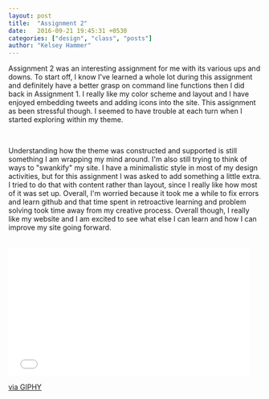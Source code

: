 ```yaml
---
layout: post
title:  "Assignment 2"
date:   2016-09-21 19:45:31 +0530
categories: ["design", "class", "posts"]
author: "Kelsey Hammer"
---
```

Assignment 2 was an interesting assignment for me with its various ups and downs. To start off, I know I've learned a whole lot during this assignment and definitely have a better grasp on command line functions then I did back in
Assignment 1. I really like my color scheme and layout and I have enjoyed embedding tweets and adding icons into the site. This assignment as been stressful though. I seemed to have trouble at each turn when I started exploring 
within my theme. 

<br>

Understanding how the theme was constructed and supported is still something I am wrapping my mind around. I'm also still trying to think of ways to "swankify" my site. I have a minimalistic style in most of my
design activities, but for this assignment I was asked to add something a little extra. I tried to do that with content rather than layout, since I really like how most of it was set up. Overall, I'm worried because it took me a while
to fix errors and learn github and that time spent in retroactive learning and problem solving took time away from my creative process. Overall though, I really like my website and I am excited to see what else I can learn and how I can
improve my site going forward.  

<br>

<iframe src="//giphy.com/embed/zyclIRxMwlY40" width="480" height="256" frameBorder="0" class="giphy-embed" allowFullScreen></iframe><p><a href="http://giphy.com/gifs/fire-richard-ayoade-the-it-crowd-zyclIRxMwlY40">via GIPHY</a></p>

